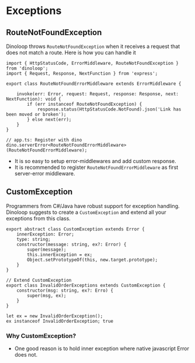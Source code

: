 # Exceptions

## RouteNotFoundException
Dinoloop throws `RouteNotFoundException` when it receives a request that does not match a route. Here is how you can handle it
```
import { HttpStatusCode, ErrorMiddleware, RouteNotFoundException } from 'dinoloop';
import { Request, Response, NextFunction } from 'express';

export class RouteNotFoundErrorMiddleware extends ErrorMiddleware {
    
    invoke(err: Error, request: Request, response: Response, next: NextFunction): void {
        if (err instanceof RouteNotFoundException) {
            response.status(HttpStatusCode.NotFound).json('Link has been moved or broken');
        } else next(err);
    }
}

// app.ts: Register with dino
dino.serverError<RouteNotFoundErrorMiddleware>(RouteNotFoundErrorMiddleware);
```
* It is so easy to setup error-middlewares and add custom response.
* It is recommended to register `RouteNotFoundErrorMiddleware` as first server-error middleware.
## CustomException
Programmers from C#/Java have robust support for exception handling. Dinoloop suggests to create a `CustomException` and extend all your exceptions from this class.
```
export abstract class CustomException extends Error {
    innerException: Error;
    type: string;
    constructor(message: string, ex?: Error) {
        super(message);
        this.innerException = ex;
        Object.setPrototypeOf(this, new.target.prototype);
    }
}

// Extend CustomException
export class InvalidOrderExceptions extends CustomException {
    constructor(msg: string, ex?: Erro) {
        super(msg, ex);
    }
}

let ex = new InvalidOrderException();
ex instanceof InvalidOrderException; true
```
### Why CustomException?
* One good reason is to hold inner exception where native javascript Error does not.
